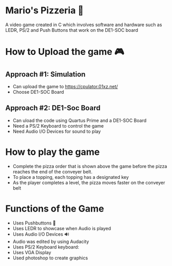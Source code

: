 # Mario's Pizzeria :pizza:
A video game created in C which involves software and hardware such as LEDR, PS/2 and Push Buttons that work on the DE1-SOC board

# How to Upload the game :video_game:
## Approach #1: Simulation 
* Can upload the game to https://cpulator.01xz.net/
* Choose DE1-SOC Board 

## Approach #2: DE1-Soc Board 
* Can uload the code using Quartus Prime and a DE1-SOC Board
* Need a PS/2 Keyboard to control the game 
* Need Audio I/O Devices for sound to play 

# How to play the game
* Complete the pizza order that is shown above the game before the pizza reaches the end of the conveyer belt. 
* To place a topping, each topping has a designated key
* As the player completes a level, the pizza moves faster on the conveyer belt 

# Functions of the Game
* Uses Pushbuttons :red_circle:
* Uses LEDR to showcase when Audio is played 
* Uses Audio I/O Devices :loud_sound:
* Audio was edited by using Audacity 
* Uses PS/2 Keyboard keyboard:
* Uses VGA Display 
* Used photoshop to create graphics 

